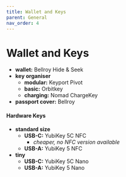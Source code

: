 ```yaml
---
title: Wallet and Keys
parent: General
nav_order: 4
---
```

# Wallet and Keys

- **wallet:** Bellroy Hide & Seek
- **key organiser** 
	- **modular:** Keyport Pivot
	- **basic:** Orbitkey
	- **charging:** Nomad ChargeKey
- **passport cover:** Bellroy

#### Hardware Keys

- **standard size** 
	- **USB-C:** YubiKey 5C NFC
		- *cheaper, no NFC version available*
	- **USB-A:** YubiKey 5 NFC
- **tiny** 
	- **USB-C:** YubiKey 5C Nano
	- **USB-A:** YubiKey 5 Nano
